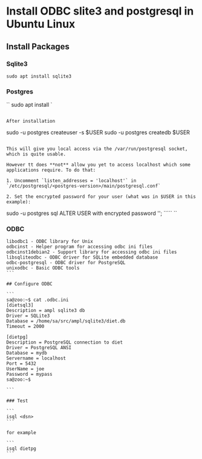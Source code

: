 # Install ODBC slite3 and postgresql in Ubuntu Linux


## Install Packages

### Sqlite3

```
sudo apt install sqlite3
````

### Postgres


``
sudo apt install <postgres-version>`
```

After installation

```
sudo -u postgres createuser -s $USER
sudo -u postgres createdb $USER
```

This will give you local access via the /var/run/postgresql socket, which is quite usable.

However tt does **not** allow you yet to access localhost which some applications require. To do that:

1. Uncomment `listen_addresses = 'localhost'` in `/etc/postgresql/<postgres-version>/main/postgresql.conf`

2. Set the encrypted password for your user (what was in $USER in this example):
```
sudo -u postgres sql
ALTER USER <username> with encrypted password '<password>';
````` ``



### ODBC
````
libodbc1 - ODBC library for Unix
odbcinst - Helper program for accessing odbc ini files
odbcinst1debian2 - Support library for accessing odbc ini files
libsqliteodbc - ODBC driver for SQLite embedded database
odbc-postgresql - ODBC driver for PostgreSQL
unixodbc - Basic ODBC tools
```

## Configure ODBC

```
sa@zoo:~$ cat .odbc.ini 
[dietsql3]
Description = ampl sqlite3 db
Driver = SQLite3
Database = /home/sa/src/ampl/sqlite3/diet.db
Timeout = 2000

[dietpg]
Description = PostgreSQL connection to diet
Driver = PostgreSQL ANSI
Database = mydb
Servername = localhost
Port = 5432
UserName = joe
Password = mypass
sa@zoo:~$ 

```

### Test

```
isql <dsn>
```

for example

```
isql dietpg
```




